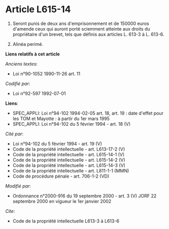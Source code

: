 # Article L615-14

1. Seront punis de deux ans d'emprisonnement et de 150000 euros d'amende ceux qui auront porté sciemment atteinte aux droits
du propriétaire d'un brevet, tels que définis aux articles L. 613-3 à L. 613-6.

2. Alinéa perimé.

**Liens relatifs à cet article**

_Anciens textes_:

  - Loi n°90-1052 1990-11-26 art. 11

_Codifié par_:

  - Loi n°92-597 1992-07-01

**Liens**:

  - SPEC_APPLI: Loi n°94-102 1994-02-05 art. 18, art. 19 : date d'effet pour les TOM et Mayotte : à partir du 1er mars 1995
  - SPEC_APPLI: Loi n°94-102 du 5 février 1994 - art. 18 (V)

_Cité par_:

  - Loi n°94-102 du 5 février 1994 - art. 19 (V)
  - Code de la propriété intellectuelle - art. L613-17-2 (V)
  - Code de la propriété intellectuelle - art. L615-14-1 (V)
  - Code de la propriété intellectuelle - art. L615-14-2 (V)
  - Code de la propriété intellectuelle - art. L615-14-3 (V)
  - Code de la propriété intellectuelle - art. L811-1-1 (MMN)
  - Code de procédure pénale - art. 706-1-2 (VD)

_Modifié par_:

  - Ordonnance n°2000-916 du 19 septembre 2000 - art. 3 (V) JORF 22 septembre 2000 en vigueur le 1er janvier 2002

_Cite_:

  - Code de la propriété intellectuelle L613-3 à L613-6
